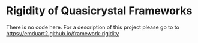Rigidity of Quasicrystal Frameworks
====

There is no code here.  For a description of this project please go to 
to https://emduart2.github.io/framework-rigidity
